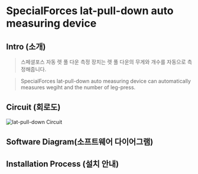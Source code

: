 # SpecialForces lat-pull-down auto measuring device

## Intro (소개)
>스페셜포스 자동 렛 풀 다운 측정 장치는 렛 풀 다운의 무게와 개수를 자동으로 측정해줍니다.

>SpecialForces lat-pull-down auto measuring device can automatically measures wegiht and the number of leg-press.


## Circuit (회로도)
![lat-pull-down Circuit](https://user-images.githubusercontent.com/26067127/97019798-b8343a00-158b-11eb-93bf-c028b81c69cc.png)
</br>

## Software Diagram(소프트웨어 다이어그램)

## Installation Process (설치 안내)
 
